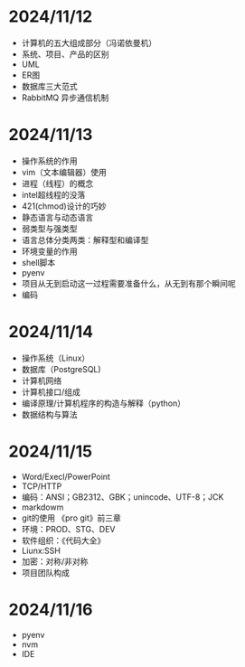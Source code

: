 # 2024/11/12
- 计算机的五大组成部分（冯诺依曼机）
- 系统、项目、产品的区别
- UML
- ER图
- 数据库三大范式
- RabbitMQ 异步通信机制
# 2024/11/13
- 操作系统的作用
- vim（文本编辑器）使用
- 进程（线程）的概念
- intel超线程的没落
- 421(chmod)设计的巧妙
- 静态语言与动态语言
- 弱类型与强类型
- 语言总体分类两类：解释型和编译型
- 环境变量的作用
- shell脚本
- pyenv
- 项目从无到启动这一过程需要准备什么，从无到有那个瞬间呢
- 编码
# 2024/11/14
- 操作系统（Linux）
- 数据库（PostgreSQL)
- 计算机网络
- 计算机接口/组成
- 编译原理/计算机程序的构造与解释（python）
- 数据结构与算法
# 2024/11/15
- Word/Execl/PowerPoint
- TCP/HTTP
- 编码：ANSI；GB2312、GBK；unincode、UTF-8；JCK
- markdowm
- git的使用 《pro git》前三章
- 环境：PROD、STG、DEV
- 软件组织：《代码大全》
- Liunx:SSH
- 加密：对称/非对称
- 项目团队构成
# 2024/11/16
- pyenv
- nvm
- IDE
